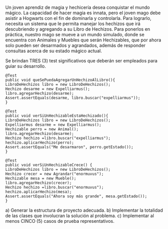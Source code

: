 Un joven aprendiz de magia y hechicería desea conquistar el mundo mágico. 
La capacidad de hacer magia es innata, pero el joven mago debe asistir a Hogwarts con el fin de dominarla y controlarla. 
Para lograrlo, necesita un sistema que le permita manejar los hechizos que irá descubriendo y agregando a su Libro de Hechizos. 
Para ponerlos en práctica, nuestro mago se mueve a un mundo simulado, donde se encuentra con Animales y Muebles que serán Hechizables, 
que por ahora solo pueden ser desarmados y agrandados, además de responder consultas acerca de su estado mágico actual.

Se brindan TRES (3) test significativos que deberán ser empleados para guiar su desarrollo.

	@Test
	public void queSePuedaAgregarUnHechizoAlLibro(){ 
	LibroDeHechizos libro = new LibroDeHechizos(); 
	Hechizo desarme = new Expelliarmus(); 
	libro.agregarHechizo(desarme); 
	Assert.assertEquals(desarme, libro.buscar("expelliarmus"));
	}

	@Test
	public void verSiUnHechizableEstaHechizado(){
	LibroDeHechizos libro = new LibroDeHechizos();
	Expelliarmus desarme = new Expelliarmus();
	Hechizable perro = new Animal();
	libro.agregarHechizo(desarme);
	Hechizo hechizo =libro.buscar("expelliarmus");
	hechizo.aplicarHechizo(perro);
	Assert.assertEquals("Me desarmaron", perro.getEstado());
	}
 
	@Test
	public void verSiUnHechizableCrece() {
	LibroDeHechizos libro = new LibroDeHechizos();
	Hechizo crecer = new Agrandar("enormuvus");
	Hechizable mesa = new Mueble();
	libro.agregarHechizo(crecer);
	Hechizo hechizo =libro.buscar("enormuvus");
	hechizo.aplicarHechizo(mesa);
	Assert.assertEquals("Ahora soy más grande", mesa.getEstado());
	}
 
a) Generar la estructura de proyecto adecuada.
b) Implementar la totalidad de las clases que involucran la solución al problema.
c) Implementar al menos CINCO (5) casos de prueba representativos.

